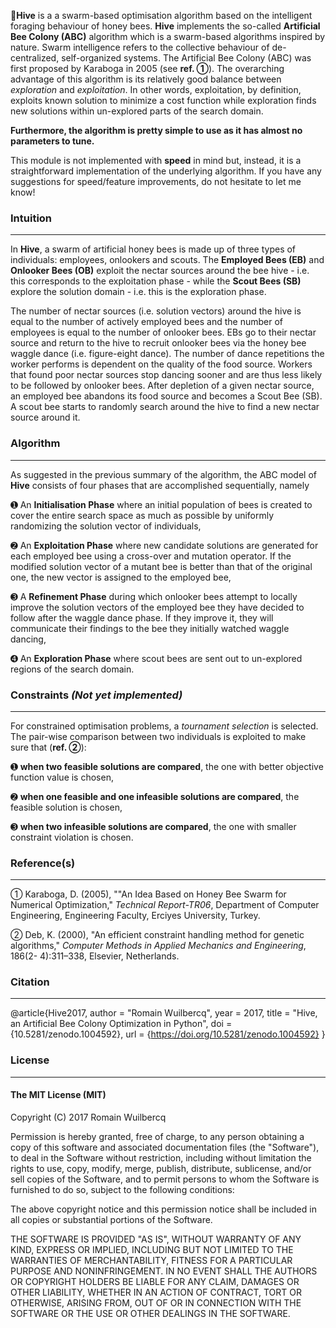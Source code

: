 
🍯**Hive** is a a swarm-based optimisation algorithm based on the intelligent foraging behaviour of honey bees. **Hive** implements the so-called **Artificial Bee Colony (ABC)** algorithm which is a swarm-based algorithms inspired by nature. Swarm intelligence refers to the collective behaviour of de-centralized, self-organized systems. The Artificial Bee Colony (ABC) was first proposed by Karaboga in 2005 (see **ref. ➀**). The overarching advantage of this algorithm is its relatively good balance between *exploration* and *exploitation*. In other words, exploitation, by definition, exploits known solution to minimize a cost function while exploration finds new solutions within un-explored parts of the search domain.

**Furthermore, the algorithm is pretty simple to use as it has almost no parameters to tune.**

This module is not implemented with **speed** in mind but, instead, it is a straightforward implementation of the underlying algorithm. If you have any suggestions for speed/feature improvements, do not hesitate to let me know!

### Intuition
----

In **Hive**, a swarm of artificial honey bees is made up of three types of individuals: employees, onlookers and scouts. The __Employed Bees (EB)__ and __Onlooker Bees (OB)__ exploit the nectar sources around the bee hive - i.e. this corresponds to the exploitation phase - while the **Scout Bees (SB)** explore the solution domain - i.e. this is the exploration phase.

The number of nectar sources (i.e. solution vectors) around the hive is equal to the number of actively employed bees and the number of employees is equal to the number of onlooker bees.  EBs go to their nectar source and return to the hive to recruit onlooker bees via the honey bee waggle dance (i.e. figure-eight dance). The number of dance repetitions the worker performs is dependent on the quality of the food source. Workers that found poor nectar sources stop dancing sooner and are thus less likely to be followed by onlooker bees. After depletion of a given nectar source, an employed bee abandons its food source and becomes a Scout Bee (SB). A scout bee starts to randomly search around the hive to find a new nectar source around it.

### Algorithm
------

As suggested in the previous summary of the algorithm, the ABC model of **Hive** consists of four phases that are accomplished sequentially, namely

➊ An **Initialisation Phase** where an initial population of bees is created to cover the entire search space as much as possible by uniformly randomizing the solution vector of individuals,

➋ An **Exploitation Phase** where new candidate solutions are generated for each employed bee using a cross-over and mutation operator. If the modified solution vector of a mutant bee is better than that of the original one, the new vector is assigned to the employed bee,

➌ A **Refinement Phase** during which onlooker bees attempt to locally improve the solution vectors of the employed bee they have decided to follow after the waggle dance phase. If they improve it, they will communicate their findings to the bee they initially watched waggle dancing,  

➍ An **Exploration Phase** where scout bees are sent out to un-explored regions of the search domain.   

### Constraints *(Not yet implemented)*
-----

For constrained optimisation problems, a *tournament selection* is selected. The pair-wise comparison between two individuals is exploited to make sure that (**ref. ➁**):

➊ **when two feasible solutions are compared**, the one with better objective function value is chosen,

➋ **when one feasible and one infeasible solutions are compared**, the feasible solution is chosen,

➌ **when two infeasible solutions are compared**, the one with smaller constraint violation is chosen.      

### Reference(s)
-----

➀ Karaboga, D. (2005), ""An Idea Based on Honey Bee Swarm for Numerical Optimization," _Technical Report-TR06_, Department of Computer Engineering, Engineering Faculty, Erciyes University, Turkey.

➁ Deb, K. (2000), "An efficient constraint handling method for genetic algorithms," _Computer Methods in Applied Mechanics and Engineering_, 186(2- 4):311–338, Elsevier, Netherlands.

### Citation
-----

@article{Hive2017,
    author = "Romain Wuilbercq",
    year = 2017,
    title = "Hive, an Artificial Bee Colony Optimization in Python",
    doi = {10.5281/zenodo.1004592},
    url = {https://doi.org/10.5281/zenodo.1004592}
}


### License
-----------

#### The MIT License (MIT)

Copyright (C) 2017 Romain Wuilbercq

Permission is hereby granted, free of charge, to any person obtaining a copy
of this software and associated documentation files (the "Software"), to deal
in the Software without restriction, including without limitation the rights
to use, copy, modify, merge, publish, distribute, sublicense, and/or sell
copies of the Software, and to permit persons to whom the Software is
furnished to do so, subject to the following conditions:

The above copyright notice and this permission notice shall be included in all
copies or substantial portions of the Software.

THE SOFTWARE IS PROVIDED "AS IS", WITHOUT WARRANTY OF ANY KIND, EXPRESS OR
IMPLIED, INCLUDING BUT NOT LIMITED TO THE WARRANTIES OF MERCHANTABILITY,
FITNESS FOR A PARTICULAR PURPOSE AND NONINFRINGEMENT. IN NO EVENT SHALL THE
AUTHORS OR COPYRIGHT HOLDERS BE LIABLE FOR ANY CLAIM, DAMAGES OR OTHER
LIABILITY, WHETHER IN AN ACTION OF CONTRACT, TORT OR OTHERWISE, ARISING FROM,
OUT OF OR IN CONNECTION WITH THE SOFTWARE OR THE USE OR OTHER DEALINGS IN THE
SOFTWARE.

